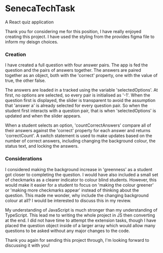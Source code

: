 # SenecaTechTask
A React quiz application

Thank you for considering me for this position, I have really enjoyed creating this project.
I have used the styling from the provides figma file to inform my deisgn choices.

### Creation
I have created a full question with four answer pairs. The app is fed the question and the pairs of answers together. The answers are paired together as an object, both with the 'correct' property, one with the value of true, the other false.

The answers are loaded in a tracked using the variable 'selectedOptions'. At first, no options are selected, so every pair is initialised as '-1'. When the question first is displayed, the slider is transparent to avoid the assumption that 'answer a' is already selected for every question pair. So when the student first interacts with a question pair, that is when 'selectedOptions' is updated and when the slider appears.

When a student selects an option, 'countCorrectAnswers' compare all of their answers against the 'correct' property for each answer and returns 'correctCount'. A switch statement is used to make updates based on the number of correct answers, including changing the background colour, the status text, and locking the answers.

### Considerations
I considered making the background increase in 'greenness' as a student got closer to completing the question. I would have also included a small set of checkmarks as a clearer indicator to colour blind students. However, this would make it easier for a student to focus on 'making the colour greener' or 'making more checkmarks appear' instead of thinking about the question. This made me wonder, why include the changing background colour at all? I would be interested to discuss this in my review.

My understanding of JavaScript is much stronger than my understanding of TypeScript. This lead me to writing the whole project in JS then converting at the end.
I did not have time to attempt the extension tasks, though I have placed the question object inside of a larger array which would allow many questions to be asked without any major changes to the code.

Thank you again for sending this project through, I'm looking forward to discussing it with you!
